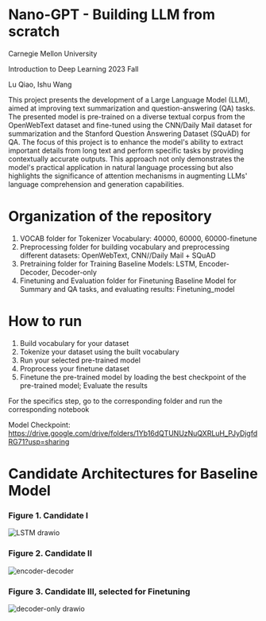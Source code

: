 # Nano-GPT - Building LLM from scratch
Carnegie Mellon University

Introduction to Deep Learning 2023 Fall

Lu Qiao, Ishu Wang

This project presents the development of a Large Language Model (LLM), aimed at improving text summarization and question-answering (QA) tasks. The presented model is pre-trained on a diverse textual corpus from the OpenWebText dataset and fine-tuned using the CNN/Daily Mail dataset for summarization and the Stanford Question Answering Dataset (SQuAD) for QA. The focus of this project is to enhance the model's ability to extract important details from long text and perform specific tasks by providing contextually accurate outputs. This approach not only demonstrates the model's practical application in natural language processing but also highlights the significance of attention mechanisms in augmenting LLMs' language comprehension and generation capabilities. 

# Organization of the repository
1. VOCAB folder for Tokenizer Vocabulary: 40000, 60000, 60000-finetune
2. Preprocessing folder for building vocabulary and preprocessing different datasets: OpenWebText, CNN//Daily Mail + SQuAD
3. Pretraining folder for Training Baseline Models: LSTM, Encoder-Decoder, Decoder-only
4. Finetuning and Evaluation folder for Finetuning Baseline Model for Summary and QA tasks, and evaluating results: Finetuning_model

# How to run
1. Build vocabulary for your dataset
2. Tokenize your dataset using the built vocabulary
3. Run your selected pre-trained model
4. Proprocess your finetune dataset
5. Finetune the pre-trained model by loading the best checkpoint of the pre-trained model; Evaluate the results

For the specifics step, go to the corresponding folder and run the corresponding notebook

Model Checkpoint: https://drive.google.com/drive/folders/1Yb16dQTUNUzNuQXRLuH_PJyDjgfdRG71?usp=sharing

# Candidate Architectures for Baseline Model
### Figure 1. Candidate I
![LSTM drawio](https://github.com/Lu-Qiao/LLM-IDL23-Fall/assets/112424096/03fcb79d-9a05-4ea8-ba35-06f232faae8a)


### Figure 2. Candidate II
![encoder-decoder](https://github.com/Lu-Qiao/LLM-IDL23-Fall/assets/112424096/7fc257b3-f1b5-4b45-9add-8a4afafae12e)


### Figure 3. Candidate III, selected for Finetuning
![decoder-only drawio](https://github.com/Lu-Qiao/LLM-IDL23-Fall/assets/112424096/14b0b4a2-3fd7-42ed-9417-358c6e21554f)

